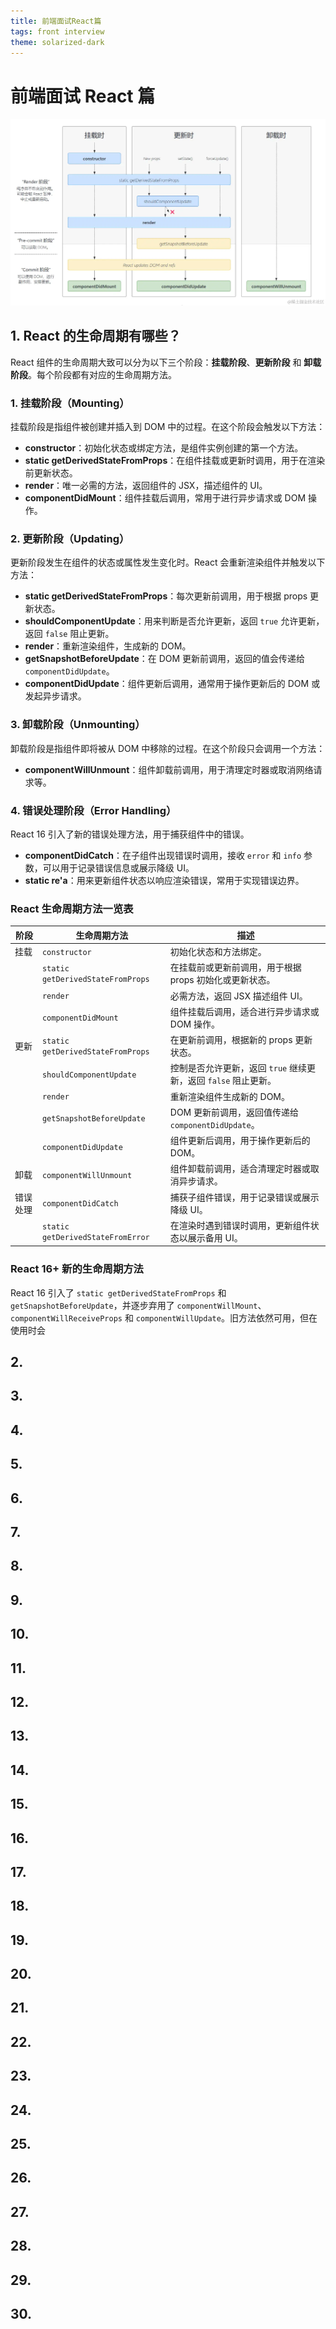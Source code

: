 ```yaml
---
title: 前端面试React篇
tags: front interview
theme: solarized-dark
---
```


# 前端面试 React 篇

![react_lifecycle](https://raw.githubusercontent.com/ChinaCarlos/carlos-blog/main/docs/interview/images/react_lifecyle.png)

## 1. React 的生命周期有哪些？

React 组件的生命周期大致可以分为以下三个阶段：**挂载阶段**、**更新阶段** 和 **卸载阶段**。每个阶段都有对应的生命周期方法。

### 1. 挂载阶段（Mounting）

挂载阶段是指组件被创建并插入到 DOM 中的过程。在这个阶段会触发以下方法：

- **constructor**：初始化状态或绑定方法，是组件实例创建的第一个方法。
- **static getDerivedStateFromProps**：在组件挂载或更新时调用，用于在渲染前更新状态。
- **render**：唯一必需的方法，返回组件的 JSX，描述组件的 UI。
- **componentDidMount**：组件挂载后调用，常用于进行异步请求或 DOM 操作。

### 2. 更新阶段（Updating）

更新阶段发生在组件的状态或属性发生变化时。React 会重新渲染组件并触发以下方法：

- **static getDerivedStateFromProps**：每次更新前调用，用于根据 props 更新状态。
- **shouldComponentUpdate**：用来判断是否允许更新，返回 `true` 允许更新，返回 `false` 阻止更新。
- **render**：重新渲染组件，生成新的 DOM。
- **getSnapshotBeforeUpdate**：在 DOM 更新前调用，返回的值会传递给 `componentDidUpdate`。
- **componentDidUpdate**：组件更新后调用，通常用于操作更新后的 DOM 或发起异步请求。

### 3. 卸载阶段（Unmounting）

卸载阶段是指组件即将被从 DOM 中移除的过程。在这个阶段只会调用一个方法：

- **componentWillUnmount**：组件卸载前调用，用于清理定时器或取消网络请求等。

### 4. 错误处理阶段（Error Handling）

React 16 引入了新的错误处理方法，用于捕获组件中的错误。

- **componentDidCatch**：在子组件出现错误时调用，接收 `error` 和 `info` 参数，可以用于记录错误信息或展示降级 UI。
- **static re'a**：用来更新组件状态以响应渲染错误，常用于实现错误边界。

### React 生命周期方法一览表

| 阶段     | 生命周期方法                      | 描述                                                            |
| -------- | --------------------------------- | --------------------------------------------------------------- |
| 挂载     | `constructor`                     | 初始化状态和方法绑定。                                          |
|          | `static getDerivedStateFromProps` | 在挂载前或更新前调用，用于根据 props 初始化或更新状态。         |
|          | `render`                          | 必需方法，返回 JSX 描述组件 UI。                                |
|          | `componentDidMount`               | 组件挂载后调用，适合进行异步请求或 DOM 操作。                   |
| 更新     | `static getDerivedStateFromProps` | 在更新前调用，根据新的 props 更新状态。                         |
|          | `shouldComponentUpdate`           | 控制是否允许更新，返回 `true` 继续更新，返回 `false` 阻止更新。 |
|          | `render`                          | 重新渲染组件生成新的 DOM。                                      |
|          | `getSnapshotBeforeUpdate`         | DOM 更新前调用，返回值传递给 `componentDidUpdate`。             |
|          | `componentDidUpdate`              | 组件更新后调用，用于操作更新后的 DOM。                          |
| 卸载     | `componentWillUnmount`            | 组件卸载前调用，适合清理定时器或取消异步请求。                  |
| 错误处理 | `componentDidCatch`               | 捕获子组件错误，用于记录错误或展示降级 UI。                     |
|          | `static getDerivedStateFromError` | 在渲染时遇到错误时调用，更新组件状态以展示备用 UI。             |

### React 16+ 新的生命周期方法

React 16 引入了 `static getDerivedStateFromProps` 和 `getSnapshotBeforeUpdate`，并逐步弃用了 `componentWillMount`、`componentWillReceiveProps` 和 `componentWillUpdate`。旧方法依然可用，但在使用时会

## 2.

## 3.

## 4.

## 5.

## 6.

## 7.

## 8.

## 9.

## 10.

## 11.

## 12.

## 13.

## 14.

## 15.

## 16.

## 17.

## 18.

## 19.

## 20.

## 21.

## 22.

## 23.

## 24.

## 25.

## 26.

## 27.

## 28.

## 29.

## 30.
